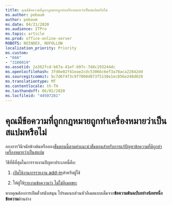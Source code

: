 ```yaml
---
title: คุณมีข้อความที่ถูกกฎหมายถูกทําเครื่องหมายว่าเป็นสแปมหรือไม่
ms.author: pebaum
author: pebaum
ms.date: 04/21/2020
ms.audience: ITPro
ms.topic: article
ms.prod: office-online-server
ROBOTS: NOINDEX, NOFOLLOW
localization_priority: Priority
ms.custom:
- "666"
- "3100019"
ms.assetid: 2a362fcd-b67a-41ef-b97c-7ddc193244dc
ms.openlocfilehash: 3fd6e02f41eae2cdc5306bc6ef3a78aca22842dd
ms.sourcegitcommit: bc7d6f4f3c9f7060d073f5130e1ec856e248d020
ms.translationtype: MT
ms.contentlocale: th-TH
ms.lasthandoff: 06/02/2020
ms.locfileid: "44507281"
---
```

# <a name="do-you-have-legitimate-messages-being-marked-as-spam"></a>คุณมีข้อความที่ถูกกฎหมายถูกทําเครื่องหมายว่าเป็นสแปมหรือไม่

ลองการวินิจฉัยข้างต้นหรือลอง[ขั้นตอนนี้ตามคําแนะนําขั้นตอนสําหรับการแก้ปัญหาข้อความที่ดีถูกทําเครื่องหมายว่าเป็นสแปม](https://docs.microsoft.com/microsoft-365/security/office-365-security/anti-spam-protection)
  
วิธีที่ดีที่สุดในการรายงานปัญหาประเภทนี้คือ:

1. [เปิดใช้งานการรายงาน add-in](https://docs.microsoft.com/microsoft-365/security/office-365-security/enable-the-report-message-add-in)สําหรับผู้ใช้

2. ให้ผู้ใช้[รายงานข้อความว่า ไม่ใช่อีเมลขยะ](https://support.office.com/article/use-the-report-message-add-in-b5caa9f1-cdf3-4443-af8c-ff724ea719d2)

หากคุณต้องการเปิดตั๋วสนับสนุน โปรดแนบส่วนหัวอีเมลแบบเต็มจาก**ข้อความต้นฉบับอย่างน้อยหนึ่งข้อความ**ด้านล่าง
  
